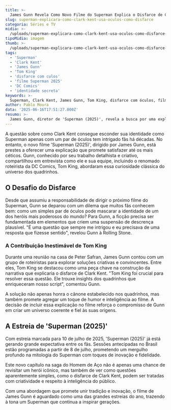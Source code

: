 ```yaml
---
title: >-
  James Gunn Revela Como Novo Filme do Superman Explica o Disfarce de Clark Kent Com Óculos
slug: superman-explicara-como-clark-kent-usa-oculos-como-disfarce
categoria: Séries e TV
midia: >-
  /uploads/superman-explicara-como-clark-kent-usa-oculos-como-disfarce-thumb.webp
tipoMidia: imagem
thumb: >-
  /uploads/superman-explicara-como-clark-kent-usa-oculos-como-disfarce-thumb.webp
tags:
  - 'Superman'
  - 'Clark Kent'
  - 'James Gunn'
  - 'Tom King'
  - 'disfarce com culos'
  - 'filme Superman 2025'
  - 'DC Comics'
  - 'identidade secreta'
keywords: >-
  Superman, Clark Kent, James Gunn, Tom King, disfarce com óculos, filme Superman 2025, DC Comics, identidade secreta
author: Pablo Moura
data: '2025-06-16T17:51:27.000Z'
resumo: >-
  James Gunn, diretor de 'Superman (2025)', revela a busca por uma explicação convincente para um dos disfarces mais icônicos dos quadrinhos. Com ajuda de Tom King, roteirista da DC Comics, o filme promete abordar o tema de forma inédita.
---
```


A questão sobre como Clark Kent consegue esconder sua identidade como Superman apenas com um par de óculos tem intrigado fãs há décadas. No entanto, o novo filme 'Superman (2025)', dirigido por James Gunn, está prestes a oferecer uma explicação que promete satisfazer até os mais céticos. Gunn, conhecido por seu trabalho detalhista e criativo, compartilhou em entrevista como ele e sua equipe, incluindo o renomado roteirista da DC Comics, Tom King, abordaram essa curiosidade clássica do universo dos quadrinhos. 

## O Desafio do Disfarce

Desde que assumiu a responsabilidade de dirigir o próximo filme do Superman, Gunn se deparou com um dilema que muitos fãs conhecem bem: como um simples par de óculos pode mascarar a identidade de um dos heróis mais poderosos do mundo? Para Gunn, a ficção precisa ser fundamentada em elementos que criem uma suspensão de descrença plausível. "É uma questão que sempre me intrigou e eu precisava de uma resposta que fizesse sentido", revelou Gunn à Rolling Stone. 

### A Contribuição Inestimável de Tom King

Durante uma reunião na casa de Peter Safran, James Gunn contou com um grupo de roteiristas para explorar soluções criativas e convincentes. Entre eles, Tom King se destacou como uma peça chave na construção da narrativa que explicaria o disfarce de Clark Kent. "Tom King foi crucial para resolver essa questão. Ele trouxe insights dos quadrinhos que enriqueceram nosso script", comentou Gunn. 

A solução não apenas honra o cânone estabelecido nos quadrinhos, mas também promete agregar um toque de humor e inteligência ao filme. A decisão de incluir essa explicação no filme reforça o compromisso de Gunn em criar um universo coerente e fiel às suas origens. 

## A Estreia de 'Superman (2025)'

Com estreia marcada para 10 de julho de 2025, 'Superman (2025)' já está gerando grande expectativa entre os fãs. Sessões antecipadas no Brasil estão programadas a partir de 8 de julho, prometendo um mergulho profundo na mitologia do Superman com toques de inovação e fidelidade. 

Este novo capítulo na saga do Homem de Aço não é apenas uma chance de revisitar um herói icônico, mas também de ver como questões aparentemente simples, como o disfarce de Clark Kent, podem ser tratadas com criatividade e respeito à inteligência do público. 

Com uma abordagem que promete unir tradição e inovação, o filme de James Gunn é aguardado como uma das grandes estreias do ano, trazendo à tona um Superman que continua a inspirar gerações.